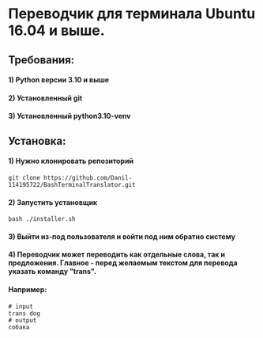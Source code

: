 # Переводчик для терминала Ubuntu 16.04 и выше.

## Требования:
#### 1) Python версии 3.10 и выше
#### 2) Установленный git
#### 3) Установленный python3.10-venv

## Установка:
#### 1) Нужно клонировать репозиторий
```shell
git clone https://github.com/Danil-114195722/BashTerminalTranslator.git
```
#### 2) Запустить установщик
```shell
bash ./installer.sh
```
#### 3) Выйти из-под пользователя и войти под ним обратно систему
#### 4) Переводчик может переводить как отдельные слова, так и предложения. Главное - перед желаемым текстом для перевода указать команду "trans".
#### Например:
```shell
# input
trans dog
# output
собака
```